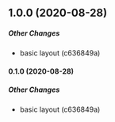 ## 1.0.0 (2020-08-28)

##### Other Changes

*  basic layout (c636849a)

#### 0.1.0 (2020-08-28)

##### Other Changes

*  basic layout (c636849a)

